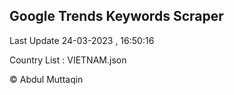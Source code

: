 

## Google Trends Keywords Scraper 
 
Last Update 24-03-2023 , 16:50:16

Country List :
VIETNAM.json



© Abdul Muttaqin 
